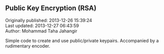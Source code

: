 ## Public Key Encryption (RSA)  
Originally published: 2013-12-26 15:39:24  
Last updated: 2013-12-27 06:43:59  
Author: Mohammad Taha Jahangir  
  
Simple code to create and use public/private keypairs.   Accompanied by a rudimentary encoder.